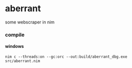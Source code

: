 # aberrant

some webscraper in nim

### compile

#### windows

`nim c --threads:on --gc:orc --out:build/aberrant_dbg.exe src/aberrant.nim`
